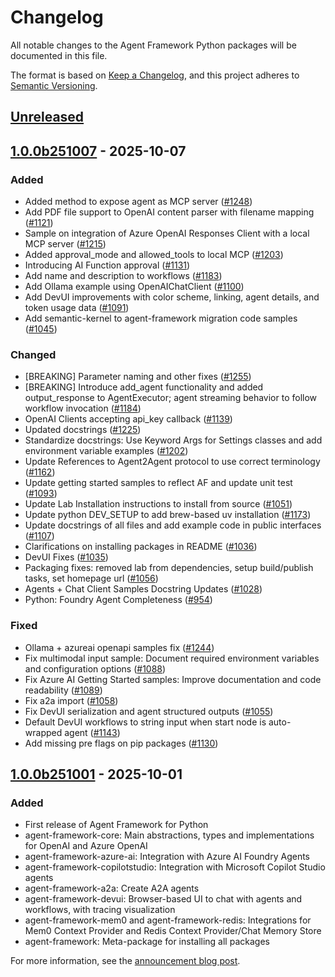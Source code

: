 # Changelog

All notable changes to the Agent Framework Python packages will be documented in this file.

The format is based on [Keep a Changelog](https://keepachangelog.com/en/1.0.0/),
and this project adheres to [Semantic Versioning](https://semver.org/spec/v2.0.0.html).

## [Unreleased]

## [1.0.0b251007] - 2025-10-07

### Added
- Added method to expose agent as MCP server ([#1248](https://github.com/microsoft/agent-framework/pull/1248))
- Add PDF file support to OpenAI content parser with filename mapping ([#1121](https://github.com/microsoft/agent-framework/pull/1121))
- Sample on integration of Azure OpenAI Responses Client with a local MCP server ([#1215](https://github.com/microsoft/agent-framework/pull/1215))
- Added approval_mode and allowed_tools to local MCP ([#1203](https://github.com/microsoft/agent-framework/pull/1203))
- Introducing AI Function approval ([#1131](https://github.com/microsoft/agent-framework/pull/1131))
- Add name and description to workflows ([#1183](https://github.com/microsoft/agent-framework/pull/1183))
- Add Ollama example using OpenAIChatClient ([#1100](https://github.com/microsoft/agent-framework/pull/1100))
- Add DevUI improvements with color scheme, linking, agent details, and token usage data ([#1091](https://github.com/microsoft/agent-framework/pull/1091))
- Add semantic-kernel to agent-framework migration code samples ([#1045](https://github.com/microsoft/agent-framework/pull/1045))

### Changed
- [BREAKING] Parameter naming and other fixes ([#1255](https://github.com/microsoft/agent-framework/pull/1255))
- [BREAKING] Introduce add_agent functionality and added output_response to AgentExecutor; agent streaming behavior to follow workflow invocation ([#1184](https://github.com/microsoft/agent-framework/pull/1184))
- OpenAI Clients accepting api_key callback ([#1139](https://github.com/microsoft/agent-framework/pull/1139))
- Updated docstrings ([#1225](https://github.com/microsoft/agent-framework/pull/1225))
- Standardize docstrings: Use Keyword Args for Settings classes and add environment variable examples ([#1202](https://github.com/microsoft/agent-framework/pull/1202))
- Update References to Agent2Agent protocol to use correct terminology ([#1162](https://github.com/microsoft/agent-framework/pull/1162))
- Update getting started samples to reflect AF and update unit test ([#1093](https://github.com/microsoft/agent-framework/pull/1093))
- Update Lab Installation instructions to install from source ([#1051](https://github.com/microsoft/agent-framework/pull/1051))
- Update python DEV_SETUP to add brew-based uv installation ([#1173](https://github.com/microsoft/agent-framework/pull/1173))
- Update docstrings of all files and add example code in public interfaces ([#1107](https://github.com/microsoft/agent-framework/pull/1107))
- Clarifications on installing packages in README ([#1036](https://github.com/microsoft/agent-framework/pull/1036))
- DevUI Fixes ([#1035](https://github.com/microsoft/agent-framework/pull/1035))
- Packaging fixes: removed lab from dependencies, setup build/publish tasks, set homepage url ([#1056](https://github.com/microsoft/agent-framework/pull/1056))
- Agents + Chat Client Samples Docstring Updates ([#1028](https://github.com/microsoft/agent-framework/pull/1028))
- Python: Foundry Agent Completeness ([#954](https://github.com/microsoft/agent-framework/pull/954))

### Fixed
- Ollama + azureai openapi samples fix ([#1244](https://github.com/microsoft/agent-framework/pull/1244))
- Fix multimodal input sample: Document required environment variables and configuration options ([#1088](https://github.com/microsoft/agent-framework/pull/1088))
- Fix Azure AI Getting Started samples: Improve documentation and code readability ([#1089](https://github.com/microsoft/agent-framework/pull/1089))
- Fix a2a import ([#1058](https://github.com/microsoft/agent-framework/pull/1058))
- Fix DevUI serialization and agent structured outputs ([#1055](https://github.com/microsoft/agent-framework/pull/1055))
- Default DevUI workflows to string input when start node is auto-wrapped agent ([#1143](https://github.com/microsoft/agent-framework/pull/1143))
- Add missing pre flags on pip packages ([#1130](https://github.com/microsoft/agent-framework/pull/1130))


## [1.0.0b251001] - 2025-10-01

### Added
- First release of Agent Framework for Python
- agent-framework-core: Main abstractions, types and implementations for OpenAI and Azure OpenAI
- agent-framework-azure-ai: Integration with Azure AI Foundry Agents
- agent-framework-copilotstudio: Integration with Microsoft Copilot Studio agents
- agent-framework-a2a: Create A2A agents
- agent-framework-devui: Browser-based UI to chat with agents and workflows, with tracing visualization
- agent-framework-mem0 and agent-framework-redis: Integrations for Mem0 Context Provider and Redis Context Provider/Chat Memory Store
- agent-framework: Meta-package for installing all packages

For more information, see the [announcement blog post](https://devblogs.microsoft.com/foundry/introducing-microsoft-agent-framework-the-open-source-engine-for-agentic-ai-apps/).

[Unreleased]: https://github.com/microsoft/agent-framework/compare/python-1.0.0b251007...HEAD
[1.0.0b251007]: https://github.com/microsoft/agent-framework/compare/python-1.0.0b251001...python-1.0.0b251007
[1.0.0b251001]: https://github.com/microsoft/agent-framework/releases/tag/python-1.0.0b251001
